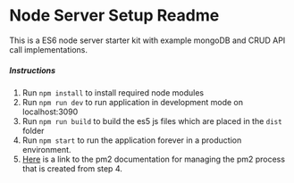 # Node Server Setup Readme
This is a ES6 node server starter kit with example mongoDB and CRUD API call implementations.

##### Instructions
1. Run `npm install` to install required node modules
2. Run `npm run dev` to run application in development mode on localhost:3090
3. Run `npm run build` to build the es5 js files which are placed in the `dist` folder
4. Run `npm start` to run the application forever in a production environment.
5. [Here][1] is a link to the pm2 documentation for managing the pm2 process that is created from step 4.

[1]: https://github.com/Unitech/pm2
